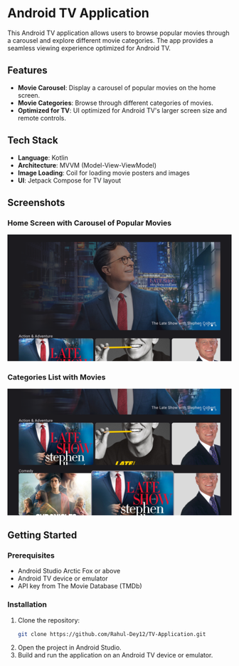 # Android TV Application

This Android TV application allows users to browse popular movies through a carousel and explore different movie categories. The app provides a seamless viewing experience optimized for Android TV.

## Features

- **Movie Carousel**: Display a carousel of popular movies on the home screen.
- **Movie Categories**: Browse through different categories of movies.
- **Optimized for TV**: UI optimized for Android TV's larger screen size and remote controls.

## Tech Stack

- **Language**: Kotlin
- **Architecture**: MVVM (Model-View-ViewModel)
- **Image Loading**: Coil for loading movie posters and images
- **UI**: Jetpack Compose for TV layout

## Screenshots

### Home Screen with Carousel of Popular Movies
![Carousel of Popular Movies](docs/movie1.png)

### Categories List with Movies
![Category List with Movies](docs/movie2.png)

## Getting Started

### Prerequisites

- Android Studio Arctic Fox or above
- Android TV device or emulator
- API key from The Movie Database (TMDb)

### Installation

1. Clone the repository:
    ```bash
    git clone https://github.com/Rahul-Dey12/TV-Application.git
    ```
2. Open the project in Android Studio.
3. Build and run the application on an Android TV device or emulator.

